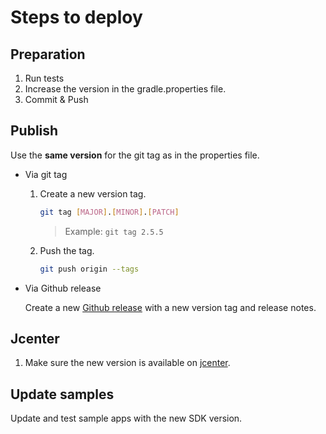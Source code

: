 # Steps to deploy
## Preparation
1. Run tests
3. Increase the version in the gradle.properties file.
4. Commit & Push
## Publish
Use the **same version** for the git tag as in the properties file.
- Via git tag
    1. Create a new version tag.
       ```bash
       git tag [MAJOR].[MINOR].[PATCH]
       ```
       > Example: `git tag 2.5.5`
    2. Push the tag.
       ```bash
       git push origin --tags
       ```
- Via Github release 

  Create a new [Github release](https://github.com/configcat/android-sdk/releases) with a new version tag and release notes.

## Jcenter
1. Make sure the new version is available on [jcenter](https://bintray.com/configcat/releases/configcat-android-client).

## Update samples
Update and test sample apps with the new SDK version.